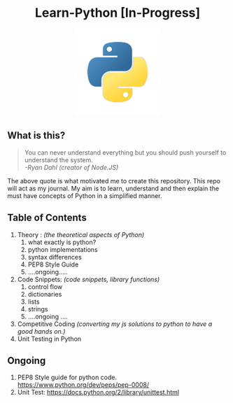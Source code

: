 <h1 align="center"> Learn-Python [In-Progress] </h1>

<div align="center">
    <img src="https://github.com/Shwetabh1/learn-python/blob/master/resources/python.png" alt="Essential JavaScript" width="200" height="200"/>
  <br>
</div>


## What is this?
> You can never understand everything but you should push yourself to understand the system.<br/>
> *-Ryan Dahl (creator of Node.JS)*

The above quote is what motivated me to create this repository. This repo will act as my journal. My aim is to learn, understand and then explain the must have concepts of Python in a simplified manner.

## Table of Contents
1. Theory : <i>(the theoretical aspects of Python)</i>
    1. what exactly is python?
    1. python implementations
    1. syntax differences
    1. PEP8 Style Guide
    1. ....ongoing.....
1. Code Snippets: <i>(code snippets, library functions)</i>
    1. control flow  
    1. dictionaries
    1. lists
    1. strings
    1. ....ongoing ....
1. Competitive Coding <i> (converting my js solutions to python to have a good hands on.) </i>
1. Unit Testing in Python



## Ongoing
1. PEP8 Style guide for python code. https://www.python.org/dev/peps/pep-0008/
1. Unit Test: https://docs.python.org/2/library/unittest.html
